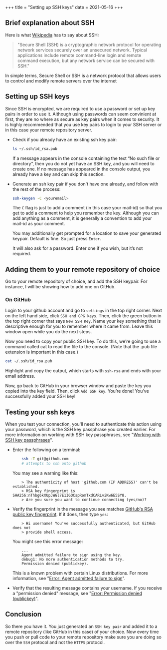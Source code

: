 +++
title = "Setting up SSH keys"
date = 2021-05-16
+++

## Brief explanation about SSH

Here is what [Wikipedia](https://en.wikipedia.org/wiki/Secure_Shell) has to say
about SSH:

> "Secure Shell (SSH) is a cryptographic network protocol for operating network
  services securely over an unsecured network. Typical applications include remote
  command-line login and remote command execution, but any network service can be
  secured with SSH."

In simple terms, Secure Shell or SSH is a network protocol that allows users to
control and modify remote servers over the internet

## Setting up SSH keys

Since SSH is encrypted, we are required to use a password or set up key pairs in
order to use it. Although using passwords can seem convinient at first, they are
no where as secure as key pairs when it comes to security. It is highly
recommended that you use key pairs to login to your SSH server or in this case
your remote repository server.

- Check if you already have an existing ssh key pair:

    ```sh
    ls ~/.ssh/id_rsa.pub
    ```

    If a message appears in the console containing the text “No such file or
    directory”, then you do not yet have an SSH key, and you will need to create
    one. If no message has appeared in the console output, you already have a
    key and can skip this section.

- Generate an ssh key pair if you don't have one already, and follow with the rest of the process:

    ```sh
    ssh-keygen -C <youremail>
    ```

    The `C` flag is just to add a comment (in this case your mail-id) so that
    you get to add a comment to help you remember the key. Although you can add
    anything as a comment, it is generally a convention to add your mail-id as
    your comment.

    You may additionally get prompted for a location to save your generated
    keypair.  Default is fine. So just press `Enter`.

    It will also ask for a password. Enter one if you wish, but it’s not
    required.

## Adding them to your remote repository of choice

Go to your remote repository of choice, and add the SSH keypair. For instance, I
will be showing how to add one on GitHub.

### On GitHub

Login to your github account and go to `settings` in the top right corner. Next
on the left hand side, click `SSH and GPG keys`. Then, click the green button in
the top right corner that says `New SSH Key`. Name your key something that is
descriptive enough for you to remember where it came from. Leave this window
open while you do the next steps.

Now you need to copy your public SSH key. To do this, we’re going to use a
command called cat to read the file to the console. (Note that the .pub file
extension is important in this case.)

```sh
cat ~/.ssh/id_rsa.pub
```

Highlight and copy the output, which starts with `ssh-rsa` and ends with your
email address.

Now, go back to GitHub in your browser window and paste the key you copied into
the key field. Then, click `Add SSH key`. You’re done! You’ve successfully added
your SSH key!

## Testing your ssh keys

When you test your connection, you'll need to authenticate this action using
your password, which is the SSH key passphrase you created earlier. For more
information on working with SSH key passphrases, see "[Working with SSH key
passphrases](https://docs.github.com/en/articles/working-with-ssh-key-passphrases)".

- Enter the following on a terminal:

    ```sh
        ssh -T git@github.com
        # attempts to ssh onto github
    ```

    You may see a warning like this:

    ```custom
        > The authenticity of host 'github.com (IP ADDRESS)' can't be established.
        > RSA key fingerprint is SHA256:nThbg6kXUpJWGl7E1IGOCspRomTxdCARLviKw6E5SY8.
        > Are you sure you want to continue connecting (yes/no)?
    ```

- Verify the fingerprint in the message you see matches [GitHub's RSA public key
fingerprint](https://docs.github.com/en/github/authenticating-to-github/githubs-ssh-key-fingerprints).
If it does, then type `yes`:

    ```custom
        > Hi username! You've successfully authenticated, but GitHub does not
        > provide shell access.
    ```

    You might see this error message:

    ```custom
        ...
        Agent admitted failure to sign using the key.
        debug1: No more authentication methods to try.
        Permission denied (publickey).
    ```

    This is a known problem with certain Linux distributions. For more
    information, see "[Error: Agent admitted failure to
    sign](https://docs.github.com/en/articles/error-agent-admitted-failure-to-sign)".

- Verify that the resulting message contains your username. If you receive a
"permission denied" message, see "[Error: Permission denied
(publickey)](https://docs.github.com/en/articles/error-permission-denied-publickey)".

## Conclusion

So there you have it. You just generated an `SSH key pair` and added it to a
remote repository (like GitHub in this case) of your choice. Now every time you
push or pull code to your remote repository make sure you are doing so over the
`SSH` protocol and not the `HTTPS` protocol.
